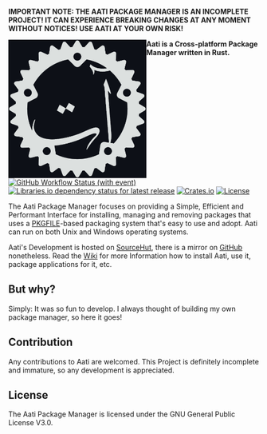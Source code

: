 **IMPORTANT NOTE: THE AATI PACKAGE MANAGER IS AN INCOMPLETE PROJECT! IT CAN EXPERIENCE BREAKING CHANGES AT ANY MOMENT WITHOUT NOTICES! USE AATI AT YOUR OWN RISK!**

<img align="left" style="width: 277px" width="277" src="https://raw.githubusercontent.com/hharas/aati/master/aati.jpg" alt="Aati's logo in Arabic Thuluth Script" />

**Aati is a Cross-platform Package Manager written in Rust.**

[![GitHub Workflow Status (with event)](https://img.shields.io/github/actions/workflow/status/hharas/aati/rust.yml?logo=github)](https://github.com/hharas/aati/actions/workflows/rust.yml)
[![Libraries.io dependency status for latest release](https://img.shields.io/librariesio/release/cargo/aati)](https://libraries.io/cargo/aati)
[![Crates.io](https://img.shields.io/crates/v/aati)](https://crates.io/crates/aati)
[![License](https://img.shields.io/github/license/hharas/aati?logo=gnu)](https://www.gnu.org/licenses/gpl-3.0.en.html)

The Aati Package Manager focuses on providing a Simple, Efficient and Performant Interface for installing, managing and removing packages that uses a [PKGFILE](https://man.sr.ht/~haras/aati/pkgfile-manual.md)-based packaging system that's easy to use and adopt. Aati can run on both Unix and Windows operating systems.

Aati's Development is hosted on [SourceHut](https://sr.ht/~haras/aati), there is a mirror on [GitHub](https://github.com/hharas/aati) nonetheless. Read the [Wiki](https://man.sr.ht/~haras/aati/) for more Information how to install Aati, use it, package applications for it, etc.

## But why?

Simply: It was so fun to develop. I always thought of building my own package manager, so here it goes!

## Contribution

Any contributions to Aati are welcomed. This Project is definitely incomplete and immature, so any development is appreciated.

## License

The Aati Package Manager is licensed under the GNU General Public License V3.0.
